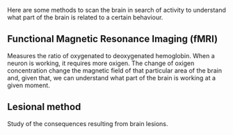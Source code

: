 Here are some methods to scan the brain in search of activity to understand what part of the brain is related to a certain behaviour.

## Functional Magnetic Resonance Imaging (fMRI)

Measures the ratio of oxygenated to deoxygenated hemoglobin. When a neuron is working, it requires more oxigen. The change of oxigen concentration change the magnetic field of that particular area of the brain and, given that, we can understand what part of the brain is working at a given moment.

## Lesional method

Study of the consequences resulting from brain lesions. 